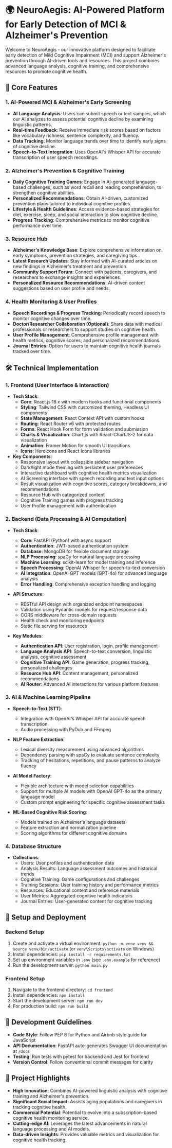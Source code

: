 # 🌍 NeuroAegis: AI-Powered Platform for Early Detection of MCI & Alzheimer's Prevention

Welcome to NeuroAegis - our innovative platform designed to facilitate early detection of Mild Cognitive Impairment (MCI) and support Alzheimer's prevention through AI-driven tools and resources. This project combines advanced language analysis, cognitive training, and comprehensive resources to promote cognitive health.

## 🧠 Core Features

### 1. AI-Powered MCI & Alzheimer's Early Screening

- **AI Language Analysis**: Users can submit speech or text samples, which our AI analyzes to assess potential cognitive decline by examining linguistic patterns.
- **Real-time Feedback**: Receive immediate risk scores based on factors like vocabulary richness, sentence complexity, and fluency.
- **Data Tracking**: Monitor language trends over time to identify early signs of cognitive decline.
- **Speech-to-Text Integration**: Uses OpenAI's Whisper API for accurate transcription of user speech recordings.

### 2. Alzheimer's Prevention & Cognitive Training

- **Daily Cognitive Training Games**: Engage in AI-generated language-based challenges, such as word recall and reading comprehension, to strengthen cognitive abilities.
- **Personalized Recommendations**: Obtain AI-driven, customized prevention plans tailored to individual cognitive profiles.
- **Lifestyle & Health Guidelines**: Access evidence-based strategies for diet, exercise, sleep, and social interaction to slow cognitive decline.
- **Progress Tracking**: Comprehensive metrics to monitor cognitive performance over time.

### 3. Resource Hub

- **Alzheimer's Knowledge Base**: Explore comprehensive information on early symptoms, prevention strategies, and caregiving tips.
- **Latest Research Updates**: Stay informed with AI-curated articles on new findings in Alzheimer's treatment and prevention.
- **Community Support Forum**: Connect with patients, caregivers, and researchers to exchange insights and experiences.
- **Personalized Resource Recommendations**: AI-driven content suggestions based on user profile and needs.

### 4. Health Monitoring & User Profiles

- **Speech Recordings & Progress Tracking**: Periodically record speech to monitor cognitive changes over time.
- **Doctor/Researcher Collaboration (Optional)**: Share data with medical professionals or researchers to support studies on cognitive health.
- **User Profile Management**: Comprehensive profile management with health metrics, cognitive scores, and personalized recommendations.
- **Journal Entries**: Option for users to maintain cognitive health journals tracked over time.

## 🛠 Technical Implementation

### 1. Frontend (User Interface & Interaction)

- **Tech Stack**:
  - **Core**: React.js 18.x with modern hooks and functional components
  - **Styling**: Tailwind CSS with customized theming, Headless UI components
  - **State Management**: React Context API with custom hooks
  - **Routing**: React Router v6 with protected routes
  - **Forms**: React Hook Form for form validation and submission
  - **Charts & Visualization**: Chart.js with React-ChartJS-2 for data visualization
  - **Animation**: Framer Motion for smooth UI transitions
  - **Icons**: Heroicons and React Icons libraries
- **Key Components**:
  - Responsive layout with collapsible sidebar navigation
  - Dark/light mode theming with persistent user preferences
  - Interactive dashboard with cognitive health metrics visualization
  - AI Screening interface with speech recording and text input options
  - Result visualization with cognitive scores, category breakdowns, and recommendations
  - Resource Hub with categorized content
  - Cognitive Training games with progress tracking
  - User Profile management with authentication

### 2. Backend (Data Processing & AI Computation)

- **Tech Stack**:
  - **Core**: FastAPI (Python) with async support
  - **Authentication**: JWT-based authentication system
  - **Database**: MongoDB for flexible document storage
  - **NLP Processing**: spaCy for natural language processing
  - **Machine Learning**: scikit-learn for model training and inference
  - **Speech Processing**: OpenAI Whisper for speech-to-text conversion
  - **AI Integration**: OpenAI GPT models (GPT-4o) for advanced language analysis
  - **Error Handling**: Comprehensive exception handling and logging
  
- **API Structure**:
  - RESTful API design with organized endpoint namespaces
  - Validation using Pydantic models for request/response data
  - CORS middleware for cross-domain requests
  - Health check and monitoring endpoints
  - Static file serving for resources

- **Key Modules**:
  - **Authentication API**: User registration, login, profile management
  - **Language Analysis API**: Speech-to-text conversion, linguistic analysis, cognitive assessment
  - **Cognitive Training API**: Game generation, progress tracking, personalized challenges
  - **Resource Hub API**: Content management, personalized recommendations
  - **AI Router**: Advanced AI interactions for various platform features

### 3. AI & Machine Learning Pipeline

- **Speech-to-Text (STT)**: 
  - Integration with OpenAI's Whisper API for accurate speech transcription
  - Audio processing with PyDub and FFmpeg
  
- **NLP Feature Extraction**:
  - Lexical diversity measurement using advanced algorithms
  - Dependency parsing with spaCy to evaluate sentence complexity
  - Tracking of hesitations, repetitions, and pause patterns to analyze fluency
  
- **AI Model Factory**:
  - Flexible architecture with model selection capabilities
  - Support for multiple AI models with OpenAI GPT-4o as the primary language model
  - Custom prompt engineering for specific cognitive assessment tasks
  
- **ML-Based Cognitive Risk Scoring**: 
  - Models trained on Alzheimer's language datasets
  - Feature extraction and normalization pipeline
  - Scoring algorithms for different cognitive domains

### 4. Database Structure

- **Collections**:
  - Users: User profiles and authentication data
  - Analysis Results: Language assessment outcomes and historical trends
  - Cognitive Training: Game configurations and challenges
  - Training Sessions: User training history and performance metrics
  - Resources: Educational content and reference materials
  - User Metrics: Aggregated cognitive health indicators
  - Journal Entries: User-generated content for cognitive tracking

## 🚀 Setup and Deployment

### Backend Setup
1. Create and activate a virtual environment: `python -m venv venv && source venv/bin/activate` (or `venv\Scripts\activate` on Windows)
2. Install dependencies: `pip install -r requirements.txt`
3. Set up environment variables in `.env` (see `.env.example` for reference)
4. Run the development server: `python main.py`

### Frontend Setup
1. Navigate to the frontend directory: `cd frontend`
2. Install dependencies: `npm install`
3. Start the development server: `npm run dev`
4. For production build: `npm run build`

## 🔧 Development Guidelines

- **Code Style**: Follow PEP 8 for Python and Airbnb style guide for JavaScript
- **API Documentation**: FastAPI auto-generates Swagger UI documentation at `/docs`
- **Testing**: Run tests with pytest for backend and Jest for frontend
- **Version Control**: Follow conventional commit messages for clarity

## 🎯 Project Highlights

- **High Innovation**: Combines AI-powered linguistic analysis with cognitive training and Alzheimer's prevention.
- **Significant Social Impact**: Assists aging populations and caregivers in tracking cognitive health.
- **Commercial Potential**: Potential to evolve into a subscription-based cognitive health monitoring service.
- **Cutting-edge AI**: Leverages the latest advancements in natural language processing and AI models.
- **Data-driven Insights**: Provides valuable metrics and visualization for cognitive health tracking. 